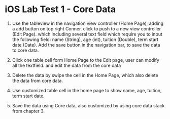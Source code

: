 # iOS Lab Test 1 - Core Data

1. Use the tableview in the navigation view controller (Home Page), adding a add button on top right Conner. click to push to a new view controller (Edit Page). which including several text field which require you to input the following field:  name (String), age (int), tuition (Double), term start date (Date). Add the save button in the navigation bar, to save the data to core data.

2. Click one table cell form Home Page to the Edit page, user can modify all the textfield. and edit the data from the core data

3. Delete the data by swipe the cell in the Home Page, which also delete the data from core data.

4. Use customized table cell in the home page to show name, age, tuition, term start date.

5. Save the data using Core data, also customized by using core data stack from chapter 3.
